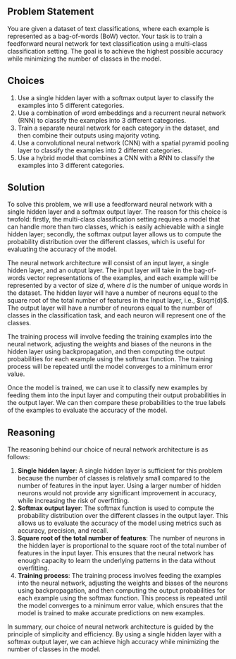 ## Problem Statement
You are given a dataset of text classifications, where each example is represented as a bag-of-words (BoW) vector. Your task is to train a feedforward neural network for text classification using a multi-class classification setting. The goal is to achieve the highest possible accuracy while minimizing the number of classes in the model.

## Choices

1. Use a single hidden layer with a softmax output layer to classify the examples into 5 different categories.
2. Use a combination of word embeddings and a recurrent neural network (RNN) to classify the examples into 3 different categories.
3. Train a separate neural network for each category in the dataset, and then combine their outputs using majority voting.
4. Use a convolutional neural network (CNN) with a spatial pyramid pooling layer to classify the examples into 2 different categories.
5. Use a hybrid model that combines a CNN with a RNN to classify the examples into 3 different categories.

## Solution
To solve this problem, we will use a feedforward neural network with a single hidden layer and a softmax output layer. The reason for this choice is twofold: firstly, the multi-class classification setting requires a model that can handle more than two classes, which is easily achievable with a single hidden layer; secondly, the softmax output layer allows us to compute the probability distribution over the different classes, which is useful for evaluating the accuracy of the model.

The neural network architecture will consist of an input layer, a single hidden layer, and an output layer. The input layer will take in the bag-of-words vector representations of the examples, and each example will be represented by a vector of size $d$, where $d$ is the number of unique words in the dataset. The hidden layer will have a number of neurons equal to the square root of the total number of features in the input layer, i.e., $\sqrt{d}$. The output layer will have a number of neurons equal to the number of classes in the classification task, and each neuron will represent one of the classes.

The training process will involve feeding the training examples into the neural network, adjusting the weights and biases of the neurons in the hidden layer using backpropagation, and then computing the output probabilities for each example using the softmax function. The training process will be repeated until the model converges to a minimum error value.

Once the model is trained, we can use it to classify new examples by feeding them into the input layer and computing their output probabilities in the output layer. We can then compare these probabilities to the true labels of the examples to evaluate the accuracy of the model.

## Reasoning
The reasoning behind our choice of neural network architecture is as follows:

1. **Single hidden layer**: A single hidden layer is sufficient for this problem because the number of classes is relatively small compared to the number of features in the input layer. Using a larger number of hidden neurons would not provide any significant improvement in accuracy, while increasing the risk of overfitting.
2. **Softmax output layer**: The softmax function is used to compute the probability distribution over the different classes in the output layer. This allows us to evaluate the accuracy of the model using metrics such as accuracy, precision, and recall.
3. **Square root of the total number of features**: The number of neurons in the hidden layer is proportional to the square root of the total number of features in the input layer. This ensures that the neural network has enough capacity to learn the underlying patterns in the data without overfitting.
4. **Training process**: The training process involves feeding the examples into the neural network, adjusting the weights and biases of the neurons using backpropagation, and then computing the output probabilities for each example using the softmax function. This process is repeated until the model converges to a minimum error value, which ensures that the model is trained to make accurate predictions on new examples.

In summary, our choice of neural network architecture is guided by the principle of simplicity and efficiency. By using a single hidden layer with a softmax output layer, we can achieve high accuracy while minimizing the number of classes in the model.